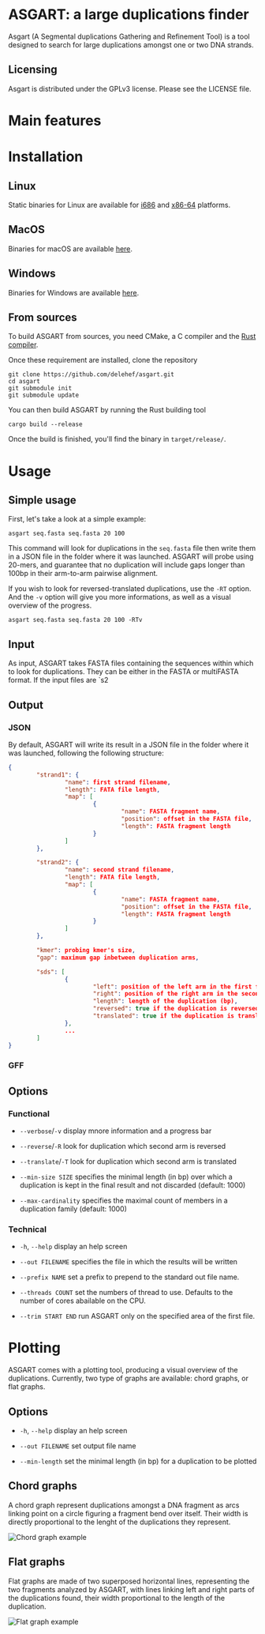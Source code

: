 # ASGART: a large duplications finder

Asgart (A Segmental duplications Gathering and Refinement Tool) is a tool
designed to search for large duplications amongst one or two DNA strands.

## Licensing

Asgart is distributed under the GPLv3 license. Please see the LICENSE file.

# Main features

# Installation

## Linux

Static binaries for Linux are available for [i686](https://github.com/delehef/asgart/releases/download/v1/asgart_linux-i686.tar.gz) and [x86-64](https://github.com/delehef/asgart/releases/download/v1.0/asgart_linux-x86-64.tar.gz) platforms.

## MacOS

Binaries for macOS are available [here](https://github.com/delehef/asgart/releases/download/v1/asgart_macos.tar.gz).

## Windows

Binaries for Windows are available [here]().

## From sources

To build ASGART from sources, you need CMake, a C compiler and the [Rust compiler](https://www.rust-lang.org/en-US/install.html).

Once these requirement are installed, clone the repository

```
git clone https://github.com/delehef/asgart.git
cd asgart
git submodule init
git submodule update
```

You can then build ASGART by running the Rust building tool

```
cargo build --release
```

Once the build is finished, you'll find the binary in `target/release/`.


# Usage

## Simple usage

First, let's take a look at a simple example:

```
asgart seq.fasta seq.fasta 20 100
```

This command will look for duplications in the `seq.fasta` file then
write them in a JSON file in the folder where it was launched. ASGART
will probe using 20-mers, and guarantee that no duplication will
include gaps longer than 100bp in their arm-to-arm pairwise alignment.

If you wish to look for reversed-translated duplications, use the
`-RT` option. And the `-v` option will give you more informations, as
well as a visual overview of the progress.

```
asgart seq.fasta seq.fasta 20 100 -RTv
```

## Input

As input, ASGART takes FASTA files containing the sequences within which to look for duplications. They can be either in the FASTA or multiFASTA format. If the input files are `s2

## Output

### JSON

By default, ASGART will write its result in a JSON file in the folder where it was launched, following the following structure:

```json
{
        "strand1": {
                "name": first strand filename,
                "length": FATA file length,
                "map": [
                        {
                                "name": FASTA fragment name,
                                "position": offset in the FASTA file,
                                "length": FASTA fragment length
                        }
                ]
        },

        "strand2": {
                "name": second strand filename,
                "length": FATA file length,
                "map": [
                        {
                                "name": FASTA fragment name,
                                "position": offset in the FASTA file,
                                "length": FASTA fragment length
                        }
                ]
        },

        "kmer": probing kmer's size,
        "gap": maximum gap inbetween duplication arms,

        "sds": [
                {
                        "left": position of the left arm in the first file,
                        "right": position of the right arm in the second file,
                        "length": length of the duplication (bp),
                        "reversed": true if the duplication is reversed, false else,
                        "translated": true if the duplication is translated, false else
                },
                ...
        ]
}
```

### GFF

## Options

### Functional

  - `--verbose`/`-v` display mnore information and a progress bar

  - `--reverse`/`-R` look for duplication which second arm is reversed

  - `--translate`/`-T` look for duplication which second arm is
    translated

  - `--min-size SIZE` specifies the minimal length (in bp) over which
    a duplication is kept in the final result and not discarded
    (default: 1000)

  - `--max-cardinality` specifies the maximal count of members in a
    duplication family (default: 1000)


### Technical

  - `-h`, `--help` display an help screen

  - `--out FILENAME` specifies the file in which the results will be
    written

  - `--prefix NAME` set a prefix to prepend to the standard out file
    name.

  - `--threads COUNT` set the numbers of thread to use. Defaults to
    the number of cores abailable on the CPU.

  - `--trim START END` run ASGART only on the specified area of the
    first file.

# Plotting

ASGART comes with a plotting tool, producing a visual overview of the
duplications.  Currently, two type of graphs are available: chord
graphs, or flat graphs.

## Options

  - `-h`, `--help` display an help screen

  - `--out FILENAME` set output file name

  - `--min-length` set the minimal length (in bp) for a duplication to
    be plotted

## Chord graphs

A chord graph represent duplications amongst a DNA fragment as arcs
linking point on a circle figuring a fragment bend over itself. Their
width is directly proportional to the lenght of the duplications they
represent.

![Chord graph example](screenshots/chord.png)

## Flat graphs

Flat graphs are made of two superposed horizontal lines, representing the two
fragments analyzed by ASGART, with lines linking left and right parts of the
duplications found, their width proportional to the length of the duplication.

![Flat graph example](screenshots/flat.png)
